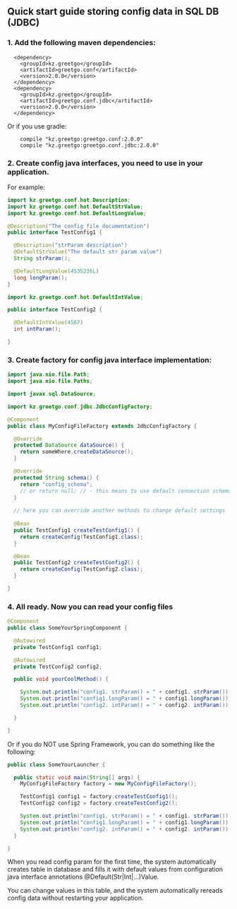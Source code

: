 ## Quick start guide storing config data in SQL DB (JDBC)

### 1. Add the following maven dependencies:

```
  <dependency>
    <groupId>kz.greetgo</groupId>
    <artifactId>greetgo.conf</artifactId>
    <version>2.0.0</version>
  </dependency>
  <dependency>
    <groupId>kz.greetgo</groupId>
    <artifactId>greetgo.conf.jdbc</artifactId>
    <version>2.0.0</version>
  </dependency>
```
Or if you use gradle:
```
    compile "kz.greetgo:greetgo.conf:2.0.0"
    compile "kz.greetgo:greetgo.conf.jdbc:2.0.0"
```

### 2. Create config java interfaces, you need to use in your application.

For example:

```java
import kz.greetgo.conf.hot.Description;
import kz.greetgo.conf.hot.DefaultStrValue;
import kz.greetgo.conf.hot.DefaultLongValue;

@Description("The config file documentation")
public interface TestConfig1 {

  @Description("strParam description")
  @DefaultStrValue("The default str param value")
  String strParam();

  @DefaultLongValue(4535236L)
  long longParam();
}
```

```java
import kz.greetgo.conf.hot.DefaultIntValue;

public interface TestConfig2 {

  @DefaultIntValue(4567)
  int intParam();

}
```

### 3. Create factory for config java interface implementation:

```java
import java.nio.file.Path;
import java.nio.file.Paths;

import javax.sql.DataSource;

import kz.greetgo.conf.jdbc.JdbcConfigFactory;

@Component
public class MyConfigFileFactory extends JdbcConfigFactory {

  @Override
  protected DataSource dataSource() {
    return someWhere.createDataSource();
  }

  @Override
  protected String schema() {
    return "config_schema";
    // or return null; // - this means to use default connection schema
  }
  
  // here you can override another methods to change default settings
  
  @Bean
  public TestConfig1 createTestConfig1() {
    return createConfig(TestConfig1.class);
  }

  @Bean
  public TestConfig2 createTestConfig2() {
    return createConfig(TestConfig2.class);
  }

}
```

### 4. All ready. Now you can read your config files

```java
@Component
public class SomeYourSpringComponent {

  @Autowired
  private TestConfig1 config1;

  @Autowired
  private TestConfig2 config2;

  public void yourCoolMethod() {

    System.out.println("config1. strParam() = " + config1. strParam());
    System.out.println("config1.longParam() = " + config1.longParam());
    System.out.println("config2. intParam() = " + config2. intParam());

  }

}
```

Or if you do NOT use Spring Framework, you can do something like the following:

```java
public class SomeYourLauncher {

  public static void main(String[] args) {
    MyConfigFileFactory factory = new MyConfigFileFactory();

    TestConfig1 config1 = factory.createTestConfig1();
    TestConfig2 config2 = factory.createTestConfig2();

    System.out.println("config1. strParam() = " + config1. strParam());
    System.out.println("config1.longParam() = " + config1.longParam());
    System.out.println("config2. intParam() = " + config2. intParam());
  }

}
```

When you read config param for the first time, the system automatically creates table
in database and fills it with default values from configuration java interface annotations @Default(Str|Int|...)Value.

You can change values in this table, and the system automatically rereads config data
without restarting your application.
